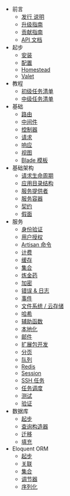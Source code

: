 - 前言
    - [发行 说明](/docs/{{language}}/{{version}}/releases)
    - [升级指南](/docs/{{language}}/{{version}}/upgrade)
    - [贡献指南](/docs/{{language}}/{{version}}/contributions)
    - [API 文档](/api/{{version}})
- 起步
    - [安装](/docs/{{language}}/{{version}}/installation)
    - [配置](/docs/{{language}}/{{version}}/configuration)
    - [Homestead](/docs/{{language}}/{{version}}/homestead)
    - [Valet](/docs/{{language}}/{{version}}/valet)
- 教程
    - [初级任务清单](/docs/{{language}}/{{version}}/quickstart)
    - [中级任务清单](/docs/{{language}}/{{version}}/quickstart-intermediate)
- 基础
    - [路由](/docs/{{language}}/{{version}}/routing)
    - [中间件](/docs/{{language}}/{{version}}/middleware)
    - [控制器](/docs/{{language}}/{{version}}/controllers)
    - [请求](/docs/{{language}}/{{version}}/requests)
    - [响应](/docs/{{language}}/{{version}}/responses)
    - [视图](/docs/{{language}}/{{version}}/views)
    - [Blade 模板](/docs/{{language}}/{{version}}/blade)
- 基础架构
    - [请求生命周期](/docs/{{language}}/{{version}}/lifecycle)
    - [应用目录结构](/docs/{{language}}/{{version}}/structure)
    - [服务提供者](/docs/{{language}}/{{version}}/providers)
    - [服务容器](/docs/{{language}}/{{version}}/container)
    - [契约](/docs/{{language}}/{{version}}/contracts)
    - [假面](/docs/{{language}}/{{version}}/facades)
- 服务
    - [身份验证](/docs/{{language}}/{{version}}/authentication)
    - [用户授权](/docs/{{language}}/{{version}}/authorization)
    - [Artisan 命令](/docs/{{language}}/{{version}}/artisan)
    - [计费](/docs/{{language}}/{{version}}/billing)
    - [缓存](/docs/{{language}}/{{version}}/cache)
    - [集合](/docs/{{language}}/{{version}}/collections)
    - [炼金药](/docs/{{language}}/{{version}}/elixir)
    - [加密](/docs/{{language}}/{{version}}/encryption)
    - [错误 & 日志](/docs/{{language}}/{{version}}/errors)
    - [事件](/docs/{{language}}/{{version}}/events)
    - [文件系统 / 云存储](/docs/{{language}}/{{version}}/filesystem)
    - [哈希](/docs/{{language}}/{{version}}/hashing)
    - [辅助函数](/docs/{{language}}/{{version}}/helpers)
    - [本地化](/docs/{{language}}/{{version}}/localization)
    - [邮件](/docs/{{language}}/{{version}}/mail)
    - [扩展包开发](/docs/{{language}}/{{version}}/packages)
    - [分页](/docs/{{language}}/{{version}}/pagination)
    - [队列](/docs/{{language}}/{{version}}/queues)
    - [Redis](/docs/{{language}}/{{version}}/redis)
    - [Session](/docs/{{language}}/{{version}}/session)
    - [SSH 任务](/docs/{{language}}/{{version}}/envoy)
    - [任务调度](/docs/{{language}}/{{version}}/scheduling)
    - [测试](/docs/{{language}}/{{version}}/testing)
    - [验证](/docs/{{language}}/{{version}}/validation)
- 数据库
    - [起步](/docs/{{language}}/{{version}}/database)
    - [查询构造器](/docs/{{language}}/{{version}}/queries)
    - [迁移](/docs/{{language}}/{{version}}/migrations)
    - [填充](/docs/{{language}}/{{version}}/seeding)
- Eloquent ORM
    - [起步](/docs/{{language}}/{{version}}/eloquent)
    - [关联](/docs/{{language}}/{{version}}/eloquent-relationships)
    - [集合](/docs/{{language}}/{{version}}/eloquent-collections)
    - [调节器](/docs/{{language}}/{{version}}/eloquent-mutators)
    - [序列化](/docs/{{language}}/{{version}}/eloquent-serialization)

